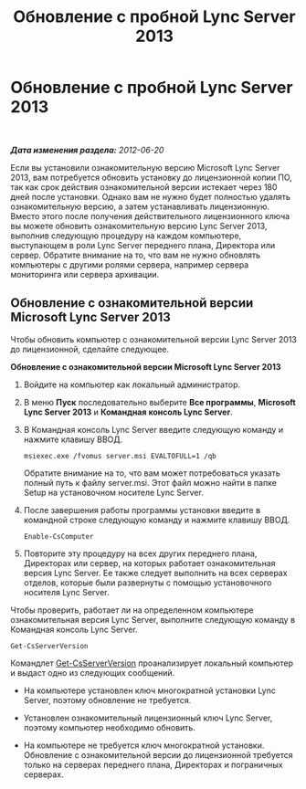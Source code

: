 ﻿---
title: Обновление с пробной Lync Server 2013
TOCTitle: Обновление с пробной Lync Server 2013
ms:assetid: 62a88180-4289-4a2a-9cb9-1b9899344a63
ms:mtpsurl: https://technet.microsoft.com/ru-ru/library/Gg521005(v=OCS.15)
ms:contentKeyID: 49309959
ms.date: 05/19/2016
mtps_version: v=OCS.15
ms.translationtype: HT
---

# Обновление с пробной Lync Server 2013

 

_**Дата изменения раздела:** 2012-06-20_

Если вы установили ознакомительную версию Microsoft Lync Server 2013, вам потребуется обновить установку до лицензионной копии ПО, так как срок действия ознакомительной версии истекает через 180 дней после установки. Однако вам не нужно будет полностью удалять ознакомительную версию, а затем устанавливать лицензионную. Вместо этого после получения действительного лицензионного ключа вы можете обновить ознакомительную версию Lync Server 2013, выполнив следующую процедуру на каждом компьютере, выступающем в роли Lync Server переднего плана, Директора или сервер. Обратите внимание на то, что вам не нужно обновлять компьютеры с другими ролями сервера, например сервера мониторинга или сервера архивации.

## Обновление с ознакомительной версии Microsoft Lync Server 2013

Чтобы обновить компьютер с ознакомительной версии Lync Server 2013 до лицензионной, сделайте следующее.

**Обновление с ознакомительной версии Microsoft Lync Server 2013**

1.  Войдите на компьютер как локальный администратор.

2.  В меню **Пуск** последовательно выберите **Все программы**, **Microsoft Lync Server 2013** и **Командная консоль Lync Server**.

3.  В Командная консоль Lync Server введите следующую команду и нажмите клавишу ВВОД.
    
        msiexec.exe /fvomus server.msi EVALTOFULL=1 /qb
    
    Обратите внимание на то, что вам может потребоваться указать полный путь к файлу server.msi. Этот файл можно найти в папке Setup на установочном носителе Lync Server.

4.  После завершения работы программы установки введите в командной строке следующую команду и нажмите клавишу ВВОД.
    
        Enable-CsComputer

5.  Повторите эту процедуру на всех других переднего плана, Директорах или сервер, на которых работает ознакомительная версия Lync Server. Ее также следует выполнить на всех серверах отделов, которые были развернуты с помощью установочного носителя Lync Server.

Чтобы проверить, работает ли на определенном компьютере ознакомительная версия Lync Server, выполните следующую команду в Командная консоль Lync Server.

    Get-CsServerVersion

Командлет [Get-CsServerVersion](https://docs.microsoft.com/en-us/powershell/module/skype/Get-CsServerVersion) проанализирует локальный компьютер и выдаст одно из следующих сообщений.

  - На компьютере установлен ключ многократной установки Lync Server, поэтому обновление не требуется.

  - Установлен ознакомительный лицензионный ключ Lync Server, поэтому компьютер необходимо обновить.

  - На компьютере не требуется ключ многократной установки. Обновление с ознакомительной версии до лицензионной требуется только на серверах переднего плана, Директорах и пограничных серверах.

